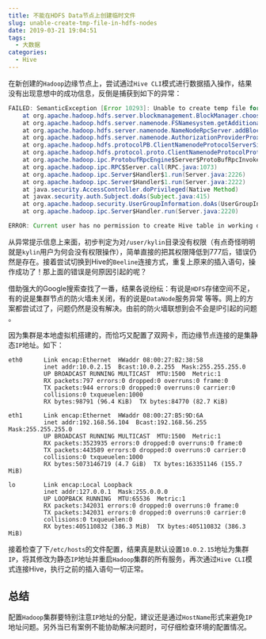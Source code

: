 ```yaml
---
title: 不能在HDFS Data节点上创建临时文件
slug: unable-create-tmp-file-in-hdfs-nodes
date: 2019-03-21 19:04:51
tags:
  - 大数据
categories:
  - Hive
---
```


在新创建的`Hadoop`边缘节点上，尝试通过`Hive CLI`模式进行数据插入操作，结果没有出现意想中的成功信息，反倒是捕获到如下的异常：

```java
FAILED: SemanticException [Error 10293]: Unable to create temp file for insert values File /tmp/hive/kylin/9c84de0a-fca2-4d3c-8f72-47436a4adb83/_tmp_space.db/Values__Tmp__Table__1/data_file could only be replicated to 0 nodes instead of minReplication (=1).  There are 1 datanode(s) running and 1 node(s) are excluded in this operation.
	at org.apache.hadoop.hdfs.server.blockmanagement.BlockManager.chooseTarget4NewBlock(BlockManager.java:1720)
	at org.apache.hadoop.hdfs.server.namenode.FSNamesystem.getAdditionalBlock(FSNamesystem.java:3440)
	at org.apache.hadoop.hdfs.server.namenode.NameNodeRpcServer.addBlock(NameNodeRpcServer.java:686)
	at org.apache.hadoop.hdfs.server.namenode.AuthorizationProviderProxyClientProtocol.addBlock(AuthorizationProviderProxyClientProtocol.java:217)
	at org.apache.hadoop.hdfs.protocolPB.ClientNamenodeProtocolServerSideTranslatorPB.addBlock(ClientNamenodeProtocolServerSideTranslatorPB.java:506)
	at org.apache.hadoop.hdfs.protocol.proto.ClientNamenodeProtocolProtos$ClientNamenodeProtocol$2.callBlockingMethod(ClientNamenodeProtocolProtos.java)
	at org.apache.hadoop.ipc.ProtobufRpcEngine$Server$ProtoBufRpcInvoker.call(ProtobufRpcEngine.java:617)
	at org.apache.hadoop.ipc.RPC$Server.call(RPC.java:1073)
	at org.apache.hadoop.ipc.Server$Handler$1.run(Server.java:2226)
	at org.apache.hadoop.ipc.Server$Handler$1.run(Server.java:2222)
	at java.security.AccessController.doPrivileged(Native Method)
	at javax.security.auth.Subject.doAs(Subject.java:415)
	at org.apache.hadoop.security.UserGroupInformation.doAs(UserGroupInformation.java:1917)
	at org.apache.hadoop.ipc.Server$Handler.run(Server.java:2220)

ERROR: Current user has no permission to create Hive table in working directory: /user/kylin
```

<!--more-->

从异常提示信息上来面，初步判定为对`/user/kylin`目录没有权限（有点奇怪明明就是`kylin`用户为何会没有权限操作），简单直接的把其权限降低到777后，错误仍然是存在。接着尝试切换到Hive的`Beeline`连接方式，重复上原来的插入语句，操作成功了！那上面的错误是何原因引起的呢？

借助强大的Google搜索查找了一番，结果各说纷纭：有说是`HDFS`存储空间不足，有的说是集群节点的防火墙未关闭，有的说是`DataNode`服务异常 等等。网上的方案都尝试过了，问题仍然是没有解决。由前的防火墙联想到会不会是IP引起的问题 。

因为集群是本地虚拟机搭建的，而恰巧又配置了双网卡，而边缘节点连接的是集静态`IP`地址。如下：

```shell
eth0      Link encap:Ethernet  HWaddr 08:00:27:B2:38:58  
          inet addr:10.0.2.15  Bcast:10.0.2.255  Mask:255.255.255.0
          UP BROADCAST RUNNING MULTICAST  MTU:1500  Metric:1
          RX packets:797 errors:0 dropped:0 overruns:0 frame:0
          TX packets:944 errors:0 dropped:0 overruns:0 carrier:0
          collisions:0 txqueuelen:1000 
          RX bytes:98791 (96.4 KiB)  TX bytes:84770 (82.7 KiB)

eth1      Link encap:Ethernet  HWaddr 08:00:27:B5:9D:6A  
          inet addr:192.168.56.104  Bcast:192.168.56.255  Mask:255.255.255.0
          UP BROADCAST RUNNING MULTICAST  MTU:1500  Metric:1
          RX packets:3523935 errors:0 dropped:0 overruns:0 frame:0
          TX packets:443589 errors:0 dropped:0 overruns:0 carrier:0
          collisions:0 txqueuelen:1000 
          RX bytes:5073146719 (4.7 GiB)  TX bytes:163351146 (155.7 MiB)

lo        Link encap:Local Loopback  
          inet addr:127.0.0.1  Mask:255.0.0.0
          UP LOOPBACK RUNNING  MTU:65536  Metric:1
          RX packets:342031 errors:0 dropped:0 overruns:0 frame:0
          TX packets:342031 errors:0 dropped:0 overruns:0 carrier:0
          collisions:0 txqueuelen:0 
          RX bytes:405110832 (386.3 MiB)  TX bytes:405110832 (386.3 MiB)
```

接着检查了下`/etc/hosts`的文件配置，结果真是默认设置`10.0.2.15`地址为集群`IP`，将其修改为静态`IP`地址并重启`Hadoop`集群的所有服务，再次通过`Hive CLI`模式连接Hive，执行之前的插入语句一切正常。

## 总结

配置`Hadoop`集群要特别注意`IP`地址的分配，建议还是通过`HostName`形式来避免`IP`地址问题。另外当已有案例不能协助解决问题时，可仔细检查环境的配置情况。




